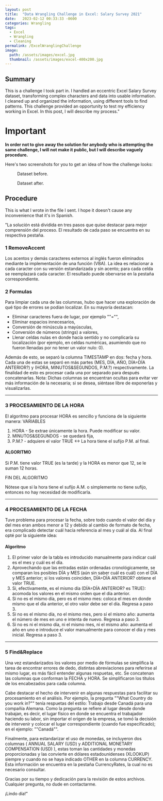 ```yaml
---
layout: post
title:  "Data Wrangling Challenge in Excel: Salary Survey 2021"
date:   2023-02-12 00:33:33 -0600
categories: Wrangling
tags:
  - Excel
  - Wrangling
  - Cleaning
permalink: /ExcelWranglingChallenge
image: 
  path: /assets/images/excel.jpg
  thumbnail: /assets/images/excel-400x200.jpg
---
```

## Summary
This is a challenge I took part in. I handled an eccentric Excel Salary Survey dataset, transforming complex characters and data into usable information. I cleaned up and organized the information, using different tools to find patterns. This challenge provided an opportunity to test my efficiency working in Excel. In this post, I will describe my process."

# **Important**
**In order not to give away the solution for anybody who is attempting the same challenge, I will not make it public, but I will describe vaguely procedure.**

Here's two screenshots for you to get an idea of how the challenge looks:

<figure class="align-center">
  <a href="#"><img src="{{ site.url }}{{ site.baseurl }}/assets/images/Excel_Wrangling_Challenge/before.JPG" alt=""></a>
  <figcaption>Dataset before.</figcaption>
</figure> 

<figure class="align-center">
  <a href="#"><img src="{{ site.url }}{{ site.baseurl }}/assets/images/Excel_Wrangling_Challenge/after.JPG" alt=""></a>
  <figcaption>Dataset after.</figcaption>
</figure> 

## Procedure
This is what I wrote in the file I sent. I hope it doesn't cause any inconvenience that it's in Spanish.

"La solución está dividida en tres pasos que quise destacar para mejor comprensión del proceso. El resultado de cada paso se encuentra en su respectiva pestaña.

### 1 RemoveAccent
Los acentos y demás caracteres externos al inglés fueron eliminados mediante la implementación de una función (VBA). La idea es relacionar a cada caracter con su versión estandarizada y sin acento; para cada celda se reemplazará cada caracter. El resultado puede obervarse en la pestaña correspondiente.

### 2 Formulas
Para limpiar cada una de las columnas, hubo que hacer una exploración de qué tipo de errores se podían localizar. En su mayoría destacan:
- Eliminar caracteres fuera de lugar, por ejemplo ""="",
- Eliminar espacios innecesarios,
- Conversión de minúscula a mayúsculas,
- Conversión de números (strings) a valores,
- Llenar celdas nulas en donde hacía sentido y no complicaría su localización (por ejemplo, en celdas numéricas, asumiendo que no fueron llenadas por no tener un valor nulo: 0).

Además de esto, se separó la columna TIMESTAMP en dos: fecha y hora. Cada una de estas se separó en más partes (MES, DÍA, AÑO, DÍA=DÍA ANTERIOR?) y (HORA, MINUTOS&SEGUNDOS, P.M.?) respectivamente. La finalidad de esto es procesar cada una por separado para después concatenarlas. 
Nota: Dichas columnas se encuentran ocultas para evitar ver más información de la necesaria; si se desea, siéntase libre de exponerlas y visualizarlas.

***********************

### 3 PROCESAMIENTO DE LA HORA
El algoritmo para procesar HORA es sencillo y funciona de la siguiente manera: 
VARIABLES
1. HORA - Se extrae únicamente la hora. Puede modificar su valor.
2. MINUTOS&SEGUNDOS - se quedará fija, 
3. P.M.? - adquiere el valor TRUE <-> La hora tiene el sufijo P.M. al final.

#### ALGORITMO
Si P.M. tiene valor TRUE (es la tarde) y la HORA es menor que 12, se le suman 12 horas.

FIN DEL ALGORITMO

Nótese que si la hora tiene el sufijo A.M. o simplemente no tiene sufijo, entonces no hay necesidad de modificarla.

***********************
### 4 PROCESAMIENTO DE LA FECHA
Tuve problema para procesar la fecha, sobre todo cuando el valor del día y del mes eran ambos menor a 12 y debido al cambio de formato de fecha, era complicado detectar cuál hacía referencia al mes y cuál al día. Al final opté por la siguiente idea:

#### Algoritmo
1. El primer valor de la tabla es introducido manualmente para indicar cuál es el mes y cuál es el día.
2. Aprovechando que las entradas están ordenadas cronológicamente, se comparan los posibles DÍA y MES (aún sin saber cuál es cuál) con el DÍA y MES anterior; si los valores coinciden, DÍA=DÍA ANTERIOR? obtiene el valor TRUE.
3. Si, efectivamente, es el mismo día (DÍA=DÍA ANTERIOR? es TRUE): acomoda los valores en el mismo orden que el día anterior.
4. Si no es el mismo día, pero es el mismo mes: coloca el mes en donde mismo que el día anterior, el otro valor debe ser el día. Regresa a paso 3.
5. Si no es el mismo día, no el mismo mes, pero sí el mismo año: aumenta el número de mes en uno e intenta de nuevo. Regresa a paso 3.
6. Si no es ni el mismo día, ni el mismo mes, ni el mismo año: aumenta el año en uno e introduce el valor manualmente para conocer el día y mes inicial. Regresa a paso 3.

**********************

### 5 Find&Replace
Una vez estandarizados los valores por medio de fórmulas se simplifica la tarea de encontrar errores de dedo, distintas abreviaciones para referirse al mismo lugar, es más fácil entender algunas respuetas, etc. 
Se concatenan las columnas que conforman la FECHA y HORA.
Se simplificaron los títulos de los encabezados para cada columna.

Cabe destacar el hecho de intervenir en algunas respuestas para facilitar su procesamiento en el análisis. Por ejemplo, la pregunta ""What Country do you work in?"" tenía respuetas del estilo: Trabajo desde Canadá para una compañía Alemana. Como la pregunta se refiere al lugar desde donde trabajan, es decir, el lugar físico en donde se encuentra el trabajador haciendo su labor, sin importar el origen de la empresa, se tomó la decisión de intervenir y colocar el lugar correspondiente (cuando fue especificado); en el ejemplo: ""Canadá"".

Finalmente, para estandarizar el uso de monedas, se incluyeron dos columnas ( ANNUAL SALARY (USD) y ADDITIONAL MONETARY COMPENSATION (USD) ), estas toman las cantidades y monedas proporcionadas y las convierte en dólares estadounidenses (XLOOKUP) siempre y cuando no se haya indicado OTHER en la columna CURRENCY. Esta información se encuentra en la pestaña CurrencyRates, la cual no es necesario consultar.

Gracias por su tiempo y dedicación para la revisión de estos archivos.
Cualquier pregunta, no dude en contactarme.

¡Lindo día!"																			
																			
																			
																			
																			
																			
																			
																			
																			
																			
																			
																			
																			
																			
																			
																			
																			
																			
																			
																			
																			
																			
																			
																			
																			
																			
